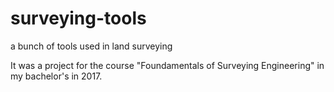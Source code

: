 # surveying-tools
a bunch of tools used in land surveying

It was a project for the course "Foundamentals of Surveying Engineering" in my bachelor's in 2017.
